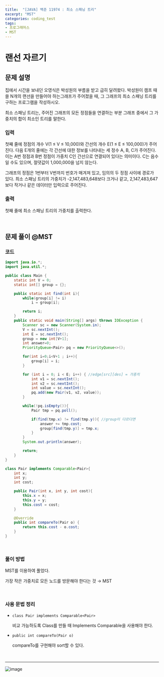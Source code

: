 ```yaml
---
title:  "[JAVA] 백준 11974 : 최소 스패닝 트리"
excerpt: "MST"
categories: coding_test
tags: 
- 프로그래머스
- MST 
---
```


# 랜선 자르기

## 문제 설명

집에서 시간을 보내던 오영식은 박성원의 부름을 받고 급히 달려왔다. 박성원이 캠프 때 쓸 N개의 랜선을 만들어야 하는그래프가 주어졌을 때, 그 그래프의 최소 스패닝 트리를 구하는 프로그램을 작성하시오.

최소 스패닝 트리는, 주어진 그래프의 모든 정점들을 연결하는 부분 그래프 중에서 그 가중치의 합이 최소인 트리를 말한다.

### 입력

첫째 줄에 정점의 개수 V(1 ≤ V ≤ 10,000)와 간선의 개수 E(1 ≤ E ≤ 100,000)가 주어진다. 다음 E개의 줄에는 각 간선에 대한 정보를 나타내는 세 정수 A, B, C가 주어진다. 이는 A번 정점과 B번 정점이 가중치 C인 간선으로 연결되어 있다는 의미이다. C는 음수일 수도 있으며, 절댓값이 1,000,000을 넘지 않는다.

그래프의 정점은 1번부터 V번까지 번호가 매겨져 있고, 임의의 두 정점 사이에 경로가 있다. 최소 스패닝 트리의 가중치가 -2,147,483,648보다 크거나 같고, 2,147,483,647보다 작거나 같은 데이터만 입력으로 주어진다.

### 출력

첫째 줄에 최소 스패닝 트리의 가중치를 출력한다.

<br>

## 문제 풀이 @MST

### 코드

```java
import java.io.*;
import java.util.*;

public class Main {
    static int V = 0;
    static int[] group = {};

    public static int find(int i){
        while(group[i] != i)
            i = group[i];

        return i;
    }
    public static void main(String[] args) throws IOException {
        Scanner sc = new Scanner(System.in);
        V = sc.nextInt();
        int E = sc.nextInt();
        group = new int[V+1];
        int answer=0;
        PriorityQueue<Pair> pq = new PriorityQueue<>();

        for(int i=0;i<V+1 ; i++){
            group[i] = i;
        }

        for (int i = 0; i < E; i++) { //edge[src][des] = 가중치
            int v1 = sc.nextInt();
            int v2 = sc.nextInt();
            int value = sc.nextInt();
            pq.add(new Pair(v1, v2, value));
        }

        while(!pq.isEmpty()){
            Pair tmp = pq.poll();

            if(find(tmp.x) != find(tmp.y)){ //group이 다르다면
                answer += tmp.cost;
                group[find(tmp.y)] = tmp.x;
            }
        }
        System.out.println(answer);

        return;
    }
}

class Pair implements Comparable<Pair>{
    int x;
    int y;
    int cost;

    public Pair(int x, int y, int cost){
        this.x = x;
        this.y = y;
        this.cost = cost;
    }

    @Override
    public int compareTo(Pair o) {
        return this.cost - o.cost;
    }
}
```

<br>

### 풀이 방법

MST를 이용하여 풀었다.

가장 작은 가중치로 모든 노드를 방문해야 한다는 것 → MST

<br>

### 사용 문법 정리

+ `class Pair implements Comparable<Pair>`

  비교 가능하도록 Class를 만들 때 Implements Comparable을 사용해야 한다.

+ `public int compareTo(Pair o)`

  compareTo를 구현해야 sort할 수 있다.

<br>

---

![image](https://user-images.githubusercontent.com/37764581/160060640-425407ae-f541-4218-8781-0b58b049203e.png)

